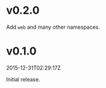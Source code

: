 v0.2.0
======

Add `web` and many other namespaces.

v0.1.0
======

2015-12-31T02:29:17Z

Initial release.
